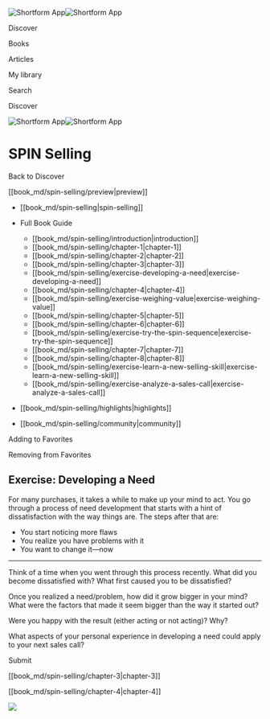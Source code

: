 ![Shortform App](/img/logo.36a2399e.svg)![Shortform App](/img/logo-dark.70c1b072.svg)

Discover

Books

Articles

My library

Search

Discover

![Shortform App](/img/logo.36a2399e.svg)![Shortform App](/img/logo-dark.70c1b072.svg)

# SPIN Selling

Back to Discover

[[book_md/spin-selling/preview|preview]]

  * [[book_md/spin-selling|spin-selling]]
  * Full Book Guide

    * [[book_md/spin-selling/introduction|introduction]]
    * [[book_md/spin-selling/chapter-1|chapter-1]]
    * [[book_md/spin-selling/chapter-2|chapter-2]]
    * [[book_md/spin-selling/chapter-3|chapter-3]]
    * [[book_md/spin-selling/exercise-developing-a-need|exercise-developing-a-need]]
    * [[book_md/spin-selling/chapter-4|chapter-4]]
    * [[book_md/spin-selling/exercise-weighing-value|exercise-weighing-value]]
    * [[book_md/spin-selling/chapter-5|chapter-5]]
    * [[book_md/spin-selling/chapter-6|chapter-6]]
    * [[book_md/spin-selling/exercise-try-the-spin-sequence|exercise-try-the-spin-sequence]]
    * [[book_md/spin-selling/chapter-7|chapter-7]]
    * [[book_md/spin-selling/chapter-8|chapter-8]]
    * [[book_md/spin-selling/exercise-learn-a-new-selling-skill|exercise-learn-a-new-selling-skill]]
    * [[book_md/spin-selling/exercise-analyze-a-sales-call|exercise-analyze-a-sales-call]]
  * [[book_md/spin-selling/highlights|highlights]]
  * [[book_md/spin-selling/community|community]]



Adding to Favorites 

Removing from Favorites 

## Exercise: Developing a Need

For many purchases, it takes a while to make up your mind to act. You go through a process of need development that starts with a hint of dissatisfaction with the way things are. The steps after that are:

  * You start noticing more flaws
  * You realize you have problems with it
  * You want to change it—now



* * *

Think of a time when you went through this process recently. What did you become dissatisfied with? What first caused you to be dissatisfied?

Once you realized a need/problem, how did it grow bigger in your mind? What were the factors that made it seem bigger than the way it started out?

Were you happy with the result (either acting or not acting)? Why?

What aspects of your personal experience in developing a need could apply to your next sales call?

Submit 

[[book_md/spin-selling/chapter-3|chapter-3]]

[[book_md/spin-selling/chapter-4|chapter-4]]

![](https://bat.bing.com/action/0?ti=56018282&Ver=2&mid=dc62fe37-ef83-488e-b33c-bf97368ca158&sid=f30c5e70639211ee87d33f0876d93783&vid=f30c9700639211eeb3a75d830392c94f&vids=0&msclkid=N&pi=0&lg=en-US&sw=800&sh=600&sc=24&nwd=1&tl=Shortform%20%7C%20Book&p=https%3A%2F%2Fwww.shortform.com%2Fapp%2Fbook%2Fspin-selling%2Fexercise-developing-a-need&r=&lt=645&evt=pageLoad&sv=1&rn=678149)
